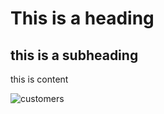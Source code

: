 # This is a heading
## this is a subheading
this is content

![customers](https://github.com/Binoy2k13/query_craft/assets/65803186/628116cb-2988-4c58-abad-81bfbb3bff15)
